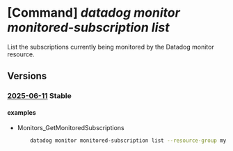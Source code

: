 # [Command] _datadog monitor monitored-subscription list_

List the subscriptions currently being monitored by the Datadog monitor resource.

## Versions

### [2025-06-11](/Resources/mgmt-plane/L3N1YnNjcmlwdGlvbnMve30vcmVzb3VyY2Vncm91cHMve30vcHJvdmlkZXJzL21pY3Jvc29mdC5kYXRhZG9nL21vbml0b3JzL3t9L21vbml0b3JlZHN1YnNjcmlwdGlvbnM=/2025-06-11.xml) **Stable**

<!-- mgmt-plane /subscriptions/{}/resourcegroups/{}/providers/microsoft.datadog/monitors/{}/monitoredsubscriptions 2025-06-11 -->

#### examples

- Monitors_GetMonitoredSubscriptions
    ```bash
        datadog monitor monitored-subscription list --resource-group myResourceGroup --monitor-name myMonitor
    ```
